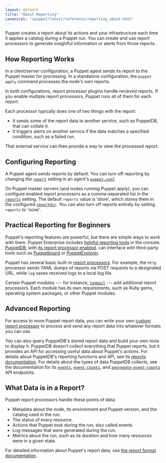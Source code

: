 ```yaml
---
layout: default
title: "About Reporting"
canonical: "/puppet/latest/reference/reporting_about.html"
---
```


[report]: /puppet/latest/reference/configuration.html#report
[reports]: /puppet/latest/reference/configuration.html#reports
[reportdir]: /puppet/latest/reference/configuration.html#reportdir
[puppet.conf]: ./config_file_main.html

Puppet creates a report about its actions and your infrastructure each time it applies a catalog during a Puppet run. You can create and use report processors to generate insightful information or alerts from those reports.

## How Reporting Works

In a client/server configuration, a Puppet agent sends its report to the Puppet master for processing. In a standalone configuration, the `puppet apply` command processes the node's own reports.

In both configurations, report processor plugins handle recieved reports. If you enable multiple report processors, Puppet runs all of them for each report.

Each processor typically does one of two things with the report:

- It sends some of the report data to another service, such as PuppetDB, that can collate it.
- It triggers alerts on another service if the data matches a specified condition, such as a failed run.

That external service can then provide a way to view the processed report.

## Configuring Reporting

A Puppet agent sends reports by default. You can turn off reporting by changing the [`report`][report] setting in an agent's [`puppet.conf`][puppet.conf].

On Puppet master servers (and nodes running Puppet apply), you can configure enabled report processors as a comma-separated list in the [`reports`][reports] setting. The default `reports` value is 'store', which stores them in the configured [`reportdir`][reportdir]. You can also turn off reports entirely by setting `reports` to 'none'.

## Practical Reporting for Beginners

Puppet's reporting features are powerful, but there are simple ways to work with them. Puppet Enterprise includes [helpful reporting tools](/pe/latest/CM_reports.html) in the console. [PuppetDB]({{puppetdb}}/), with [its report processor enabled]({{puppetdb}}/connect_puppet_master.html#enabling-report-storage), can interface with third-party tools such as [Puppetboard](https://github.com/puppet-community/puppetboard) or [PuppetExplorer](https://github.com/spotify/puppetexplorer).

Puppet has several basic built-in [report processors](/puppet/latest/reference/report.html). For example, the `http` processor sends YAML dumps of reports via POST requests to a designated URL, while `log` saves received logs to a local log file.

Certain Puppet modules --- for instance, [`tagmail`](https://forge.puppetlabs.com/puppetlabs/tagmail) --- add additional report processors. Each module has its own requirements, such as Ruby gems, operating system packages, or other Puppet modules.

## Advanced Reporting

For access to more Puppet report data, you can write your own [custom report processor](./reporting_write_processors.html) to process and send any report data into whatever formats you can use.

You can also query PuppetDB's stored report data and build your own tools to display it. PuppetDB doesn't collect everything that Puppet reports, but it provides an API for accessing useful data about Puppet's actions. For details about PuppetDB's reporting functions and API, see its [reports documentation]({{puppetdb}}/api/query/v4/reports.html). For details about the types of data PuppetDB collects, see the documentation for its [`events`]({{puppetdb}}/api/query/v4/events.html), [`event-counts`]({{puppetdb}}/api/query/v4/event-counts.html), and [`aggregate-event-counts`]({{puppetdb}}/api/query/v4/aggregate-event-counts.html) API endpoints.

## What Data is in a Report?

Puppet report processors handle these points of data:

* Metadata about the node, its environment and Puppet version, and the catalog used in the run.
* The status of every resource.
* Actions that Puppet took during the run, also called events.
* Log messages that were generated during the run.
* Metrics about the run, such as its duration and how many resources were in a given state.

For detailed information about Puppet's report data, see [the report format documentation](./format_report.markdown).